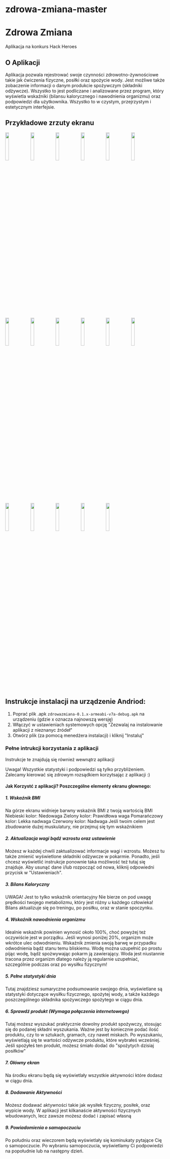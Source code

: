 # zdrowa-zmiana-master

# Zdrowa Zmiana
Aplikacja na konkurs Hack Heroes

## O Aplikacji

Aplikacja pozwala rejestrować swoje czynności zdrowotno-żywnościowe takie jak ćwiczenia fizyczne, posiłki oraz spożycie wody. Jest możliwe także zobaczenie informacji o danym produkcie spożywczym (składniki odżywcze). Wszystko to jest podliczane i analizowane przez program, który wyświetla wskaźniki (bilansu kalorycznego i nawodnienia organizmu) oraz podpowiedzi dla użytkownika. Wszystko to w czystym, przejrzystym i estetycznym interfejsie.

## Przykładowe zrzuty ekranu
<img src="https://github.com/dawidl022/zdrowa-zmiana-master/blob/master/zrzuty_ekranu/Screenshot1.jpg" width="15%"></img> <img src="https://github.com/dawidl022/zdrowa-zmiana-master/blob/master/zrzuty_ekranu/Screenshot2.jpg" width="15%"></img> <img src="https://github.com/dawidl022/zdrowa-zmiana-master/blob/master/zrzuty_ekranu/Screenshot3.jpg" width="15%"></img> <img src="https://github.com/dawidl022/zdrowa-zmiana-master/blob/master/zrzuty_ekranu/Screenshot4.jpg" width="15%"></img> <img src="https://github.com/dawidl022/zdrowa-zmiana-master/blob/master/zrzuty_ekranu/Screenshot5.jpg" width="15%"></img> <img src="https://github.com/dawidl022/zdrowa-zmiana-master/blob/master/zrzuty_ekranu/Screenshot6.jpg" width="15%"></img> <img src="https://github.com/dawidl022/zdrowa-zmiana-master/blob/master/zrzuty_ekranu/Screenshot7.jpg" width="15%"></img> <img src="https://github.com/dawidl022/zdrowa-zmiana-master/blob/master/zrzuty_ekranu/Screenshot8.jpg" width="15%"></img> <img src="https://github.com/dawidl022/zdrowa-zmiana-master/blob/master/zrzuty_ekranu/Screenshot9.jpg" width="15%"></img> <img src="https://github.com/dawidl022/zdrowa-zmiana-master/blob/master/zrzuty_ekranu/Screenshot10.jpg" width="15%"></img> <img src="https://github.com/dawidl022/zdrowa-zmiana-master/blob/master/zrzuty_ekranu/Screenshot11.jpg" width="15%"></img> <img src="https://github.com/dawidl022/zdrowa-zmiana-master/blob/master/zrzuty_ekranu/Screenshot12.jpg" width="15%"></img> <img src="https://github.com/dawidl022/zdrowa-zmiana-master/blob/master/zrzuty_ekranu/Screenshot13.jpg" width="15%"></img> <img src="https://github.com/dawidl022/zdrowa-zmiana-master/blob/master/zrzuty_ekranu/Screenshot14.jpg" width="15%"></img> <img src="https://github.com/dawidl022/zdrowa-zmiana-master/blob/master/zrzuty_ekranu/Screenshot15.jpg" width="15%"></img> <img src="https://github.com/dawidl022/zdrowa-zmiana-master/blob/master/zrzuty_ekranu/Screenshot16.jpg" width="15%"></img> <img src="https://github.com/dawidl022/zdrowa-zmiana-master/blob/master/zrzuty_ekranu/Screenshot17.jpg" width="15%"></img> 


## Instrukcje instalacji na urządzenie Andriod:
1. Poprać plik .apk `zdrowazmiana-0.1.x-armeabi-v7a-debug.apk` na urządzeniu (gdzie x oznacza najnowszą wersję)
2. Włączyć w ustawieniach systemowych opcję "Zezwalaj na instalowanie aplikacji z nieznanyc źródeł"
3. Otwórz plik (za pomocą menedżera instalacji) i kliknij "Instaluj"

### Pełne intrukcji korzystania z aplikacji
Instrukcje te znajdują się również wewnątrz aplikacji

Uwaga! Wszystkie statystyki i podpowiedzi są tylko przybliżeniem.
Zalecamy kierować się zdrowym rozsądkiem korzytsając z aplikacji :)

#### Jak Korzystć z aplikacji? Poszczególne elementy ekranu głownego:
##### 1. Wskaźnik BMI
Na górze ekranu widnieje barwny wskaźnik BMI z twoją wartością BMI
Niebieski kolor: Niedowaga
Zielony kolor: Prawidłowa waga
Pomarańczowy kolor: Lekka nadwaga
Czerwony kolor: Nadwaga
Jeśli twoim celem jest zbudowanie dużej muskulatury, nie przejmuj się tym wskaźnikiem

##### 2. Aktualizacja wagi bądź wzrostu oraz ustawienie
Możesz w każdej chwili zaktualizować informacje wagi i wzrostu. Możesz tu także zmienić wyświetlone składniki odżywcze w pokarmie.
Ponadto, jeśli chcesz wyświetlić instrukcje ponownie taka możliwość też tutaj się znajduje.
Aby usunąć dane i/lub rozpocząć od nowa, kliknij odpowiedni przycisk w "Ustawieniach".

##### 3. Bilans Kaloryczny
UWAGA! Jest to tylko wskaźnik orientacyjny Nie bierze on pod uwagę prędkości twojego metabolizmu, który jest różny u każdego człowieka!
Bilans aktualizuje się po treningu, po posiłku, oraz w stanie spoczynku.

##### 4. Wskaźnik nawodnienia organizmu
Idealnie wskaźnik powinien wynosić około 100%, choć powyżej też oczywiście jest w porządku. Jeśli wynosi poniżej 20%, organizm może wkrótce ulec odwodnieniu.
Wskaźnik zmienia swoją barwę w przypadku odwodnienia bądź stanu temu bliskiemu.
Wodę można uzupełnić po prostu pijąc wodę, bądź spożwywając pokarm ją zawierający. Woda jest niustannie tracona przez organizm dlatego należy ją regularnie uzupełniać, szczególnie podczas oraz po wysiłku fizycznym!

##### 5. Pełne statystyki dnia
Tutaj znajdziesz sumaryczne podsumowanie swojego dnia, wyświetlane są statystyki dotyczące wysiłku fizycznego, spożytej wody, a także każdego poszczególnego składnika spożywczego spożytego w ciągu dnia.

##### 6. Sprawdź produkt (Wymaga połączenia internetowego)
Tutaj możesz wyszukać praktycznie dowolny produkt spożywczy, stosując się do podanej składni wyszukania. Ważne jest by koniecznie podać ilość produktu, czy to w sztukach, gramach, czy nawet miskach.
Po wyszukaniu, wyświetlają się te wartości odżywcze produktu, które wybrałeś wcześniej. Jeśli spożyłeś ten produkt, możesz śmiało dodać do "spożytych dzisiaj posiłków"

##### 7. Główny ekran
Na środku ekranu będą się wyświetlały wszystkie aktywności które dodasz w ciągu dnia.

##### 8. Dodawanie Aktywności
Możesz dodawać aktywności takie jak wysiłek fizyczny, posiłek, oraz wypicie wody.
W aplikacji jest kilkanaście aktywności fizycznych wbudowanych, lecz zawsze możesz dodać i zapisać własną

##### 9. Powiadomienia o samopoczuciu
Po południu oraz wieczorem będą wyświetlały się kominukaty pytające Cię o samopoczucie. Po wybraniu samopoczucia, wyświetlamy Ci podpowiedzi na popołudnie lub na następny dzień.
